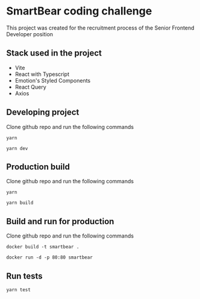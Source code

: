 # SmartBear coding challenge

This project was created for the recruitment process of the Senior Frontend Developer position

## Stack used in the project

- Vite
- React with Typescript
- Emotion's Styled Components
- React Query
- Axios

## Developing project

Clone github repo and run the following commands

`yarn`

`yarn dev`

## Production build

Clone github repo and run the following commands

`yarn`

`yarn build`

## Build and run for production

Clone github repo and run the following commands

`docker build -t smartbear .`

`docker run -d -p 80:80 smartbear`

## Run tests

`yarn test`
